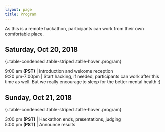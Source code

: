 ```yaml
---
layout: page
title: Program
---
```


As this is a remote hackathon, participants can work from their own comfortable place.  

## Saturday, Oct 20, 2018

{:.table-condensed .table-striped .table-hover .program}

9:00 am **(PST)**  | Introduction and welcome reception  
9:20 pm-7:00pm | Start hacking, if needed, participants can work after this time as well. But we really encourage to sleep for the better mental health :)    

## Sunday, Oct 21, 2018

{:.table-condensed .table-striped .table-hover .program}

3:00 pm **(PST)** | Hackathon ends, presentations, judging  
5:00 pm **(PST)** | Announce results   
